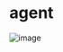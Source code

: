 # agent

![image](https://user-images.githubusercontent.com/1657568/167824260-48a45258-60da-4c36-b00e-829d49554cea.png)
